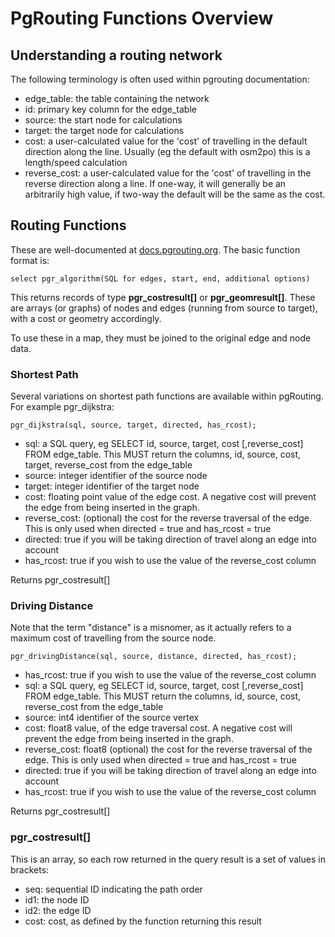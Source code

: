 # PgRouting Functions Overview

## Understanding a routing network

The following terminology is often used within pgrouting documentation:

 * edge_table: the table containing the network
 * id: primary key column for the edge_table
 * source: the start node for calculations
 * target: the target node for calculations
 * cost: a user-calculated value for the 'cost' of travelling in the default direction along the line. Usually (eg the default with osm2po) this is a length/speed calculation
 * reverse_cost: a user-calculated value for the 'cost' of travelling in the reverse direction along a line. If one-way, it will generally be an arbitrarily high value, if two-way the default will be the same as the cost.

## Routing Functions

These are well-documented at [docs.pgrouting.org](http://docs.pgrouting.org/2.0/en/doc/index.html). The basic function format is:

    select pgr_algorithm(SQL for edges, start, end, additional options)

This returns records of type **pgr\_costresult[]** or **pgr_geomresult[]**. These are arrays (or graphs) of nodes and edges (running from source to target), with a cost or geometry accordingly. 

To use these in a map, they must be joined to the original edge and node data.

### Shortest Path

Several variations on shortest path functions are available within pgRouting. For example pgr_dijkstra:

    pgr_dijkstra(sql, source, target, directed, has_rcost);

 * sql: a SQL query, eg SELECT id, source, target, cost [,reverse_cost] FROM edge_table. This MUST return the columns, id, source, cost, target, reverse_cost from the edge_table
 * source: integer identifier of the source node
 * target: integer identifier of the target node
 * cost: floating point value of the edge cost. A negative cost will prevent the edge from being inserted in the graph. 
 * reverse_cost: (optional) the cost for the reverse traversal of the edge. This is only used when directed = true and has_rcost = true 
 * directed: true if you will be taking direction of travel along an edge into account
* has_rcost: true if you wish to use the value of the reverse_cost column

Returns pgr_costresult[]

### Driving Distance

Note that the term "distance" is a misnomer, as it actually refers to a maximum cost of travelling from the source node. 

    pgr_drivingDistance(sql, source, distance, directed, has_rcost);

* has\_rcost: true if you wish to use the value of the reverse_cost column
* sql: a SQL query, eg SELECT id, source, target, cost [,reverse_cost] FROM edge_table. This MUST return the columns, id, source, cost, reverse_cost from the edge_table
* source: int4 identifier of the source vertex
* cost: float8 value, of the edge traversal cost. A negative cost will prevent the edge from being inserted in the graph.
* reverse_cost: float8 (optional) the cost for the reverse traversal of the edge. This is only used when directed = true and has_rcost = true
* directed: true if you will be taking direction of travel along an edge into account
* has_rcost: true if you wish to use the value of the reverse_cost column

Returns pgr_costresult[]

### pgr_costresult[]
This is an array, so each row returned in the query result is a set of values in brackets:

 * seq:    sequential ID indicating the path order
 * id1:    the node ID
 * id2:    the edge ID
 * cost:   cost, as defined by the function returning this result


